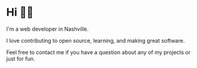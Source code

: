 # Hi 👨‍💻

I'm a web developer in Nashville. 

I love contributing to open source, learning, and making great software.

Feel free to contact me if you have a question about any of my projects or just for fun.
